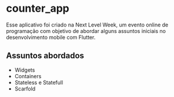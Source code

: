 # counter_app

Esse aplicativo foi criado na Next Level Week, um evento online de programação com objetivo de abordar alguns assuntos iniciais no desenvolvimento mobile com Flutter.

## Assuntos abordados

- Widgets
- Containers
- Stateless e Statefull
- Scarfold